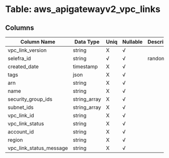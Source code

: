 # Table: aws_apigatewayv2_vpc_links

## Columns 

|  Column Name   |  Data Type  | Uniq | Nullable | Description | 
|  ----  | ----  | ----  | ----  | ---- | 
| vpc_link_version | string | X | √ |  | 
| selefra_id | string | √ | √ | random id | 
| created_date | timestamp | X | √ |  | 
| tags | json | X | √ |  | 
| arn | string | X | √ |  | 
| name | string | X | √ |  | 
| security_group_ids | string_array | X | √ |  | 
| subnet_ids | string_array | X | √ |  | 
| vpc_link_id | string | X | √ |  | 
| vpc_link_status | string | X | √ |  | 
| account_id | string | X | √ |  | 
| region | string | X | √ |  | 
| vpc_link_status_message | string | X | √ |  | 


